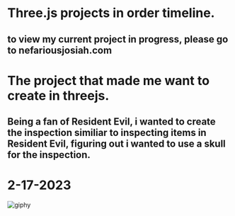 # Three.js projects in order timeline.
## to view my current project in progress, please go to nefariousjosiah.com


# The project that made me want to create in threejs.

## Being a fan of Resident Evil, i wanted to create the inspection similiar to inspecting items in Resident Evil, figuring out i wanted to use a skull for the inspection.

# 2-17-2023
![giphy](https://github.com/nefariousjosiah/threejs/assets/148295938/e54bd2b4-c520-441d-881a-b1d41474cd8d)
